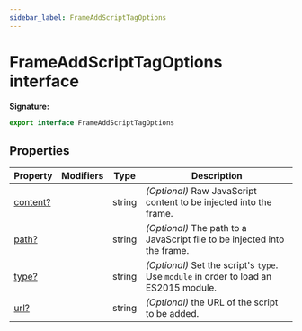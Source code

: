 ```yaml
---
sidebar_label: FrameAddScriptTagOptions
---
```

# FrameAddScriptTagOptions interface


**Signature:**

```typescript
export interface FrameAddScriptTagOptions 
```

## Properties

|  Property | Modifiers | Type | Description |
|  --- | --- | --- | --- |
|  [content?](./puppeteer.frameaddscripttagoptions.content.md) |  | string | <i>(Optional)</i> Raw JavaScript content to be injected into the frame. |
|  [path?](./puppeteer.frameaddscripttagoptions.path.md) |  | string | <i>(Optional)</i> The path to a JavaScript file to be injected into the frame. |
|  [type?](./puppeteer.frameaddscripttagoptions.type.md) |  | string | <i>(Optional)</i> Set the script's <code>type</code>. Use <code>module</code> in order to load an ES2015 module. |
|  [url?](./puppeteer.frameaddscripttagoptions.url.md) |  | string | <i>(Optional)</i> the URL of the script to be added. |

